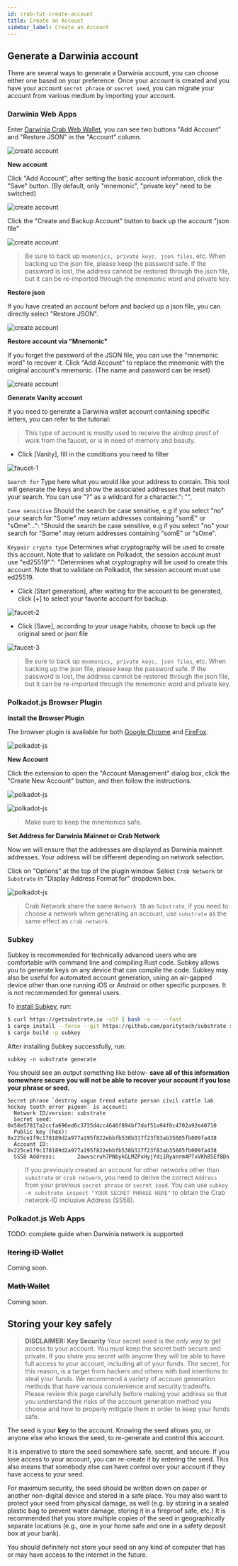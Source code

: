 ```yaml
---
id: crab-tut-create-account
title: Create an Account
sidebar_label: Create an Account
---
```


## Generate a Darwinia account

There are several ways to generate a Darwinia account, you can choose either one based on your preference.  Once your account is created and you have your account `secret phrase` or `secret seed`, you can migrate your account from various medium by importing your account.  

  <!--DOCUSAURUS_CODE_TABS-->
  <!--Darwinia Web Apps-->

### Darwinia Web Apps

Enter [Darwinia Crab Web Wallet](https://apps.darwinia.network), you can see two buttons "Add Account" and "Restore  JSON" in the "Account" column.

![create account](assets/web-wallet-1-en.png)

**New account**

Click "Add Account", after setting the basic account information, click the "Save" button. (By default, only "mnemonic", "private key" need to be switched)

![create account](assets/web-wallet-2-en.png)

Click the "Create and Backup Account" button to back up the account "json file"

![create account](assets/web-wallet-3-en.png)

> Be sure to back up `mnemonics, private keys, json files`, etc. When backing up the json file, please keep the password safe. If the password is lost, the address cannot be restored through the json file, but it can be re-imported through the mnemonic word and private key.

**Restore  json**

If you have created an account before and backed up a json file, you can directly select "Restore JSON".

![create account](assets/web-wallet-4-en.png)

**Restore account via "Mnemonic"**

If you forget the password of the JSON file, you can use the "mnemonic word" to recover it. Click "Add Account" to replace the mnemonic with the original account's mnemonic. (The name and password can be reset)

![create account](assets/web-wallet-5-en.png)

**Generate Vanity account**

If you need to generate a Darwinia wallet account containing specific letters, you can refer to the tutorial:
   >This type of account is mostly used to receive the airdrop proof of work from the faucet, or is in need of memory and beauty.

- Click [Vanity], fill in the conditions you need to filter

![faucet-1](assets/faucet-1.png)

`Search for` Type here what you would like your address to contain. This tool will generate the keys and show the associated addresses that best match your search. You can use \"?\" as a wildcard for a character.": "",

`Case sensitive` Should the search be case sensitive, e.g if you select \"no\" your search for \"Some\" may return addresses containing \"somE\" or \"sOme\"...": "Should the search be case sensitive, e.g if you select \"no\" your search for \"Some\" may return addresses containing \"somE\" or \"sOme\".

`Keypair crypto type` Determines what cryptography will be used to create this account. Note that to validate on Polkadot, the session account must use \"ed25519\".": "Determines what cryptography will be used to create this account. Note that to validate on Polkadot, the session account must use ed25519.

- Click [Start generation], after waiting for the account to be generated, click [+] to select your favorite account for backup.

![faucet-2](assets/faucet-2.png)

- Click [Save], according to your usage habits, choose to back up the original seed or json file

![faucet-3](assets/faucet-3.png)

> Be sure to back up `mnemonics, private keys, json files`, etc. When backing up the json file, please keep the password safe. If the password is lost, the address cannot be restored through the json file, but it can be re-imported through the mnemonic word and private key.



  <!--Polkadot.js Browser Plugin-->
### Polkadot.js Browser Plugin

**Install the Browser Plugin**

The browser plugin is available for both [Google Chrome](https://chrome.google.com/webstore/detail/polkadot%7Bjs%7D-extension/mopnmbcafieddcagagdcbnhejhlodfdd?hl=en) and [FireFox](https://addons.mozilla.org/en-US/firefox/addon/polkadot-js-extension).

![polkadot-js](assets/polkadot-js-1-cn.png)

**New Account**

Click the extension to open the "Account Management" dialog box, click the "Create New Account" button, and then follow the instructions.

![polkadot-js](assets/polkadot-js-2-cn.png)

![polkadot-js](assets/polkadot-js-3-cn.png)

> Make sure to keep the mnemonics safe.

**Set Address for Darwinia Mainnet or Crab Network**

Now we will ensure that the addresses are displayed as Darwinia mainnet addresses.  Your address will be different depending on network selection.

Click on "Options" at the top of the plugin window.  Select `Crab Network` or `Substrate` in "Display Address Format for" dropdown box. 

![polkadot-js](assets/polkadot-js-4-cn.png)

> Crab Network share the same `Network ID` as `Substrate`, if you need to choose a network when generating an account, use `substrate` as the same effect as `crab network`.

  <!--Subkey CLI-->
### Subkey

Subkey is recommended for technically advanced users who are comfortable with command line and compiling Rust code. Subkey allows you to generate keys on any device that can compile the code. Subkey may also be useful for automated account generation, using an air-gapped device other than one running iOS or Android or other specific purposes. It is not recommended for general users.

To [install Subkey](https://substrate.dev/docs/en/ecosystem/subkey#more-subkey-to-explore), run:

```bash
$ curl https://getsubstrate.io -sSf | bash -s -- --fast
$ cargo install --force --git https://github.com/paritytech/substrate subkey
$ cargo build -p subkey
```

After installing Subkey successfully, run:

```shell
subkey -n substrate generate
```

You should see an output something like below- **save all of this information somewhere secure you will not be able to recover your account if you lose your phrase or seed.**

```text
Secret phrase `destroy vague trend estate person civil cattle lab hockey tooth error pigeon` is account:
  Network ID/version: substrate
  Secret seed:        0x58e57817a2ccfa696ed6c3735d4cc4646f894bf7daf51a94f0c4702a92e40710
  Public key (hex):   0x225ce1f9c178189d2a977a195f822ebbfb538b317f23f83ab35605fb009fa438
  Account ID:         0x225ce1f9c178189d2a977a195f822ebbfb538b317f23f83ab35605fb009fa438
  SS58 Address:       2owvscruh7PNbykGLMZPxHyjYdi1Ryanrm4PTxVKh85Ef8Dn
```

> If you previously created an account for other networks other than `substrate` or `crab network`, you need to derive the  correct `Address` from your previous  `secret phrase` or `secret seed`.  You can use `subkey -n substrate inspect "YOUR SECRET PHRASE HERE"` to obtain the Crab network-ID inclusive Address (SS58).

  <!--Polkadot.js Web Apps-->
### Polkadot.js Web Apps
TODO: complete guide when Darwinia network is supported

  <!--Mobile Wallet-->
### ~~Itering ID Wallet~~

Coming soon.

### ~~Math Wallet~~

Coming soon.

  <!--END_DOCUSAURUS_CODE_TABS-->

## Storing your key safely

> **DISCLAIMER: Key Security**
Your secret seed is the _only_ way to get access to your account. You must keep
the secret both secure and private. If you share you secret with anyone they
will be able to have full access to your account, including all of your funds.
The secret, for this reason, is a target from hackers and others with bad
intentions to steal your funds. We recommend a variety of account generation
methods that have various convienience and security tradeoffs. Please review
this page carefully before making your address so that you understand the risks
of the account generation method you choose and how to properly mitigate them
in order to keep your funds safe.

The seed is your **key** to the account. Knowing the seed allows you, or anyone
else who knows the seed, to re-generate and control this account.

It is imperative to store the seed somewhere safe, secret, and secure. If
you lose access to your account, you can re-create it by entering the seed. This
also means that somebody else can have control over your account if they have
access to your seed.

For maximum security, the seed should be written down on paper or another non-digital device and stored in a
safe place. You may also want to protect your seed from physical damage, as well (e.g. by storing in a sealed
plastic bag to prevent water damage, storing it in a fireproof safe, etc.) It is recommended that you store
multiple copies of the seed in geographically separate locations (e.g., one in your home safe and one in a
safety deposit box at your bank).

You should definitely not store your seed on any kind of computer that has or may have access to the internet
in the future.